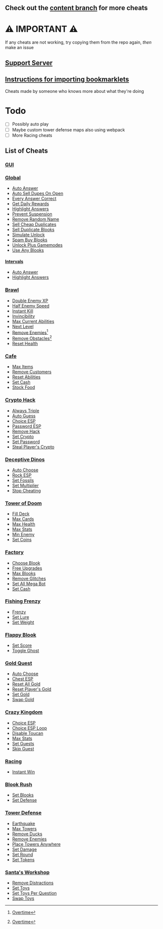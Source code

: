 ## Check out the [content branch](https://github.com/Minesraft2/Blooket-Cheats/tree/content) for more cheats

# ⚠️ IMPORTANT ⚠️
If any cheats are not working, try copying them from the repo again, _then_ make an issue
## [Support Server](https://discord.gg/QerPBatcca)
## [Instructions for importing bookmarklets](tutorial/readme.md)

Cheats made by someone who knows more about what they're doing

# Todo

- [ ] Possibly auto play
- [ ] Maybe custom tower defense maps also using webpack
- [ ] More Racing cheats

[^1]: [Overtime](https://github.com/overtimepog)
## List of Cheats

### [GUI](unobfuscated/gui.js)<br>
### [Global](unobfuscated/global/)
 * [Auto Answer](unobfuscated/global/autoAnswer.js)<br>
 * [Auto Sell Dupes On Open](unobfuscated/global/autoSellDupesOnOpen.js)<br>
 * [Every Answer Correct](unobfuscated/global/everyAnswerCorrect.js)<br>
 * [Get Daily Rewards](unobfuscated/global/getDailyRewards.js)<br>
 * [Highlight Answers](unobfuscated/global/highlightAnswers.js)<br>
 * [Prevent Suspension](unobfuscated/global/preventSuspension.js)<br>
 * [Remove Random Name](unobfuscated/global/removeRandomName.js)<br>
 * [Sell Cheap Duplicates](unobfuscated/global/sellCheapDuplicates.js)<br>
 * [Sell Duplicate Blooks](unobfuscated/global/sellDuplicateBlooks.js)<br>
 * [Simulate Unlock](unobfuscated/global/simulateUnlock.js)<br>
 * [Spam Buy Blooks](unobfuscated/global/spamBuyBlooks.js)<br>
 * [Unlock Plus Gamemodes](unobfuscated/global/unlockPlusGamemodes.js)<br>
 * [Use Any Blooks](unobfuscated/global/useAnyBlook.js)<br>

#### **[Intervals](unobfuscated/global/intervals/)**<br>
 * [Auto Answer](unobfuscated/global/intervals/autoAnswer.js)<br>
 * [Highlight Answers](unobfuscated/global/intervals/highlightAnswers.js)<br>
### [Brawl](unobfuscated/brawl/)
 * [Double Enemy XP](unobfuscated/brawl/doubleEnemyXp.js)<br>
 * [Half Enemy Speed](unobfuscated/brawl/halfEnemySpeed.js)<br>
 * [Instant Kill](unobfuscated/brawl/instantKill.js)<br>
 * [Invincibility](unobfuscated/brawl/invincibility.js)<br>
 * [Max Current Abilities](unobfuscated/brawl/maxCurrentAbilities.js)<br>
 * [Next Level](unobfuscated/brawl/nextLevel.js)<br>
 * [Remove Enemies](unobfuscated/brawl/removeEnemies.js)[^1]<br>
 * [Remove Obstacles](unobfuscated/brawl/removeObstacles.js)[^1]<br>
 * [Reset Health](unobfuscated/brawl/resetHealth.js)<br>
### [Cafe](unobfuscated/cafe/)
 * [Max Items](unobfuscated/cafe/maxItems.js)<br>
 * [Remove Customers](unobfuscated/cafe/removeCustomers.js)<br>
 * [Reset Abilities](unobfuscated/cafe/resetAbilities.js)<br>
 * [Set Cash](unobfuscated/cafe/setCash.js)<br>
 * [Stock Food](unobfuscated/cafe/stockFood.js)<br>
### [Crypto Hack](unobfuscated/crypto/)
 * [Always Triple](unobfuscated/crypto/alwaysTriple.js)<br>
 * [Auto Guess](unobfuscated/crypto/autoGuess.js)<br>
 * [Choice ESP](unobfuscated/crypto/choiceESP.js)<br>
 * [Password ESP](unobfuscated/crypto/passwordESP.js)<br>
 * [Remove Hack](unobfuscated/crypto/removeHack.js)<br>
 * [Set Crypto](unobfuscated/crypto/setCrypto.js)<br>
 * [Set Password](unobfuscated/crypto/setPassword.js)<br>
 * [Steal Player's Crypto](unobfuscated/crypto/stealPlayersCrypto.js)<br>
### [Deceptive Dinos](unobfuscated/dinos/)
 * [Auto Choose](unobfuscated/dinos/autoChoose.js)<br>
 * [Rock ESP](unobfuscated/dinos/rockESP.js)<br>
 * [Set Fossils](unobfuscated/dinos/setFossils.js)<br>
 * [Set Multiplier](unobfuscated/dinos/setMultiplier.js)<br>
 * [Stop Cheating](unobfuscated/dinos/stopCheating.js)<br>
### [Tower of Doom](unobfuscated/doom/)
 * [Fill Deck](unobfuscated/doom/fillDeck.js)<br>
 * [Max Cards](unobfuscated/doom/maxCards.js)<br>
 * [Max Health](unobfuscated/doom/maxHealth.js)<br>
 * [Max Stats](unobfuscated/doom/maxStats.js)<br>
 * [Min Enemy](unobfuscated/doom/minEnemy.js)<br>
 * [Set Coins](unobfuscated/doom/setCoins.js)<br>
### [Factory](unobfuscated/factory/)
 * [Choose Blook](unobfuscated/factory/chooseBlook.js)<br>
 * [Free Upgrades](unobfuscated/factory/freeUpgrades.js)<br>
 * [Max Blooks](unobfuscated/factory/maxBlooks.js)<br>
 * [Remove Glitches](unobfuscated/factory/removeGlitches.js)<br>
 * [Set All Mega Bot](unobfuscated/factory/setAllMegaBot.js)<br>
 * [Set Cash](unobfuscated/factory/setCash.js)<br>
### [Fishing Frenzy](unobfuscated/fishing/)
 * [Frenzy](unobfuscated/fishing/frenzy.js)<br>
 * [Set Lure](unobfuscated/fishing/setLure.js)<br>
 * [Set Weight](unobfuscated/fishing/setWeight.js)<br>
### [Flappy Blook](unobfuscated/flappy/)
 * [Set Score](unobfuscated/flappy/setScore.js)<br>
 * [Toggle Ghost](unobfuscated/flappy/toggleGhost.js)<br>
### [Gold Quest](unobfuscated/gold/)
 * [Auto Choose](unobfuscated/gold/autoChoose.js)<br>
 * [Chest ESP](unobfuscated/gold/chestESP.js)<br>
 * [Reset All Gold](unobfuscated/gold/resetAllGold.js)<br>
 * [Reset Player's Gold](unobfuscated/gold/resetPlayersGold.js)<br>
 * [Set Gold](unobfuscated/gold/setGold.js)<br>
 * [Swap Gold](unobfuscated/gold/swapGold.js)<br>
### [Crazy Kingdom](unobfuscated/kingdom/)
 * [Choice ESP](unobfuscated/kingdom/choiceESP.js)<br>
 * [Choice ESP Loop](unobfuscated/kingdom/choiceESPLoop.js)<br>
 * [Disable Toucan](unobfuscated/kingdom/disableToucan.js)<br>
 * [Max Stats](unobfuscated/kingdom/maxStats.js)<br>
 * [Set Guests](unobfuscated/kingdom/setGuests.js)<br>
 * [Skip Guest](unobfuscated/kingdom/skipGuest.js)<br>
### [Racing](unobfuscated/racing/)
 * [Instant Win](unobfuscated/racing/instantWin.js)<br>
### [Blook Rush](unobfuscated/rush/)
 * [Set Blooks](unobfuscated/rush/setBlooks.js)<br>
 * [Set Defense](unobfuscated/rush/setDefense.js)<br>
### [Tower Defense](unobfuscated/tower-defense/)
 * [Earthquake](unobfuscated/tower-defense/earthquake.js)<br>
 * [Max Towers](unobfuscated/tower-defense/maxTowers.js)<br>
 * [Remove Ducks](unobfuscated/tower-defense/removeDucks.js)<br>
 * [Remove Enemies](unobfuscated/tower-defense/removeEnemies.js)<br>
 * [Place Towers Anywhere](unobfuscated/tower-defense/removeObsticles.js)<br>
 * [Set Damage](unobfuscated/tower-defense/setDmg.js)<br>
 * [Set Round](unobfuscated/tower-defense/setRound.js)<br>
 * [Set Tokens](unobfuscated/tower-defense/setTokens.js)<br>
### [Santa's Workshop](unobfuscated/workshop/)
 * [Remove Distractions](unobfuscated/workshop/removeDistractions.js)<br>
 * [Set Toys](unobfuscated/workshop/setToys.js)<br>
 * [Set Toys Per Question](unobfuscated/workshop/setToysPerQ.js)<br>
 * [Swap Toys](unobfuscated/workshop/swapToys.js)<br>
